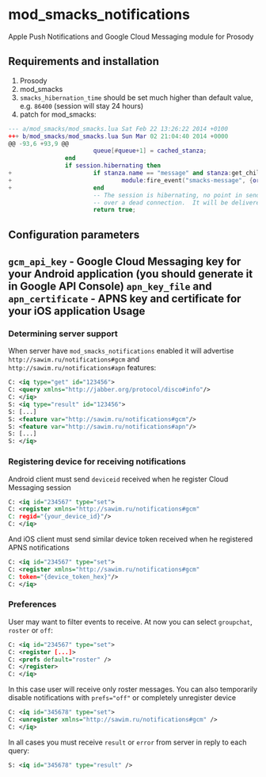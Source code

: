 mod_smacks_notifications
========================

Apple Push Notifications and Google Cloud Messaging module for Prosody

Requirements and installation
-----------------------------
1. Prosody
2. mod_smacks
3. `smacks_hibernation_time` should be set much higher than default value, e.g. `86400` (session will stay 24 hours)
4. patch for mod_smacks:
```lua
--- a/mod_smacks/mod_smacks.lua Sat Feb 22 13:26:22 2014 +0100
+++ b/mod_smacks/mod_smacks.lua Sun Mar 02 21:04:40 2014 +0000
@@ -93,6 +93,9 @@
                        queue[#queue+1] = cached_stanza;
                end
                if session.hibernating then
+                       if stanza.name == "message" and stanza:get_child("body") ~= nil then
+                               module:fire_event("smacks-message", {origin = session, stanza = stanza});
+                       end
                        -- The session is hibernating, no point in sending the stanza
                        -- over a dead connection.  It will be delivered upon resumption.
                        return true;
```
Configuration parameters
------------------------
`gcm_api_key` - Google Cloud Messaging key for your Android application (you should generate it in Google API Console)
`apn_key_file` and `apn_certificate` - APNS key and certificate for your iOS application
Usage
-----
### Determining server support 

When server have `mod_smacks_notifications` enabled it will advertise 
`http://sawim.ru/notifications#gcm` and `http://sawim.ru/notifications#apn` features:
```xml
C: <iq type="get" id="123456">
C: <query xmlns="http://jabber.org/protocol/disco#info"/>
C: </iq>
S: <iq type="result" id="123456">
S: [...]
S: <feature var="http://sawim.ru/notifications#gcm"/>
S: <feature var="http://sawim.ru/notifications#apn"/>
S: [...]
S: </iq>
```
### Registering device for receiving notifications

Android client must send `deviceid` received when he register Cloud Messaging session
```xml
C: <iq id="234567" type="set">
C: <register xmlns="http://sawim.ru/notifications#gcm" 
C: regid="{your_device_id}"/>
C: </iq>
```
And iOS client must send similar device token received when he registered APNS notifications
```xml
C: <iq id="234567" type="set">
C: <register xmlns="http://sawim.ru/notifications#gcm"
C: token="{device_token_hex}"/>
C: </iq>
```

### Preferences

User may want to filter events to receive. 
At now you can select `groupchat`, `roster` or `off`:
```xml
C: <iq id="234567" type="set">
C: <register [...]>
C: <prefs default="roster" />
C: </register>
C: </iq>
```
In this case user will receive only roster messages. 
You can also temporarily disable notifications with `prefs="off"` 
or completely unregister device
```xml
C: <iq id="345678" type="set">
C: <unregister xmlns="http://sawim.ru/notifications#gcm" />
C: </iq>
```

In all cases you must receive `result` or `error` from server in reply to each query:
```xml
S: <iq id="345678" type="result" />
```
